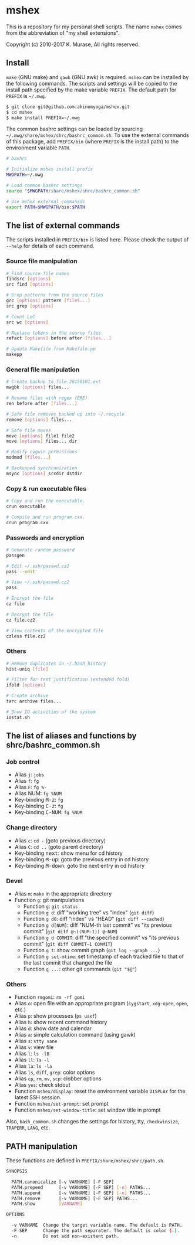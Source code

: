 # mshex

This is a repository for my personal shell scripts.
The name `mshex` comes from the abbreviation of "my shell extensions".

Copyright (c) 2010-2017 K. Murase, All rights reserved.

## Install

`make` (GNU make) and `gawk` (GNU awk) is required.
`mshex` can be installed by the following commands.
The scripts and settings will be copied to the install path specified by the make variable `PREFIX`.
The default path for `PREFIX` is `~/.mwg`.

```bash
$ git clone git@github.com:akinomyoga/mshex.git
$ cd mshex
$ make install PREFIX=~/.mwg
```

The common bashrc settings can be loaded by sourcing `~/.mwg/share/mshex/shrc/bashrc_common.sh`.
To use the external commands of this package, add `PREFIX/bin` (where `PREFIX` is the install path) to the environment variable `PATH`.

```bash
# bashrc

# Initialize mshex install prefix
MWGPATH=~/.mwg

# Load common bashrc settings
source "$MWGPATH/share/mshex/shrc/bashrc_common.sh"

# Use mshex external commansds
export PATH=$MWGPATH/bin:$PATH
```

## The list of external commands

The scripts installed in `PREFIX/bin` is listed here.
Please check the output of `--help` for details of each command.

### Source file manipulation

```bash
# Find source file names
findsrc [options]
src find [options]

# Grep patterns from the source files
grc [options] pattern [files...]
src grep [options]

# Count LoC
src wc [options]

# Replace tokens in the source files
refact [options] before after [files...]

# Update Makefile from Makefile.pp
makepp
```

### General file manipulation

```bash
# Create backup to file.20150101.ext
mwgbk [options] files...

# Rename files with regex (ERE)
ren before after [files...]

# Safe file removes backed up into ~/.recycle
remove [options] files...

# Safe file moves
move [options] file1 file2
move [options] files... dir

# Modify cygwin permissions
modmod [files...]

# Backupped synchronization
msync [options] srcdir dstdir
```

### Copy & run executable files

```bash
# Copy and run the executable.
crun executable

# Compile and run program.cxx.
crun program.cxx
```

### Passwords and encryption

```bash
# Generate random password
passgen

# Edit ~/.ssh/passwd.cz2
pass --edit

# View ~/.ssh/passwd.cz2
pass

# Encrypt the file
cz file

# Decrypt the file
cz file.cz2

# View contents of the encrypted file
czless file.cz2
```

### Others

```bash
# Remove duplicates in ~/.bash_history
hist-uniq [file]

# Filter for text justification (extended fold)
ifold [options]

# Create archive
tarc archive files...

# Show IO activities of the system
iostat.sh
```

## The list of aliases and functions by shrc/bashrc_common.sh

### Job control

- Alias `j`: `jobs`
- Alias `f`: `fg`
- Alias `F`: `fg %-`
- Alias NUM: `fg %NUM`
- Key-binding <kbd>M-z</kbd>: `fg`
- Key-binding <kbd>C-z</kbd>: `fg`
- Key-binding <kbd>C-NUM</kbd>: `fg %NUM`

### Change directory

- Alias `c`: `cd -` (goto previous directory)
- Alias `C`: `cd ..` (goto parent directory)
- Key-binding <kbd>next</kbd>: show menu for cd history
- Key-binding <kbd>M-up</kbd>: goto the previous entry in cd history
- Key-binding <kbd>M-down</kbd>: goto the next entry in cd history

### Devel

- Alias `m`: `make` in the appropriate directory
- Function `g`: git manipulations
  - Function `g`: `git status`
  - Function `g d`: diff "working tree" vs "index" (`git diff`)
  - Function `g d0`: diff "index" vs "HEAD" (`git diff --cached`)
  - Function `g d[NUM]`: diff "NUM-th last commit" vs "its previous commit" (`git diff @~((NUM-1)) @~NUM`)
  - Function `g d COMMIT`: diff "the specified commit" vs "its previous commit" (`git diff COMMIT~1 COMMIT`)
  - Function `g t`: show commit graph (`git log --graph ...`)
  - Function `g set-mtime`: set timestamp of each tracked file to that of the last commit that changed the file
  - Function `g ...`: other git commands (`git "$@"`)

### Others

- Function `rmgomi`: `rm -rf gomi`
- Alias `o`: open file with an appropriate program (`cygstart`, `xdg-open`, `open`, etc.)
- Alias `p`: show processes (`ps uaxf`)
- Alias `h`: show recent command history
- Alias `d`: show date and calendar
- Alias `a`: simple calculation command (using gawk)
- Alias `s`: `stty sane`
- Alias `v`: view file
- Alias `l`: `ls -lB`
- Alias `ll`: `ls -l`
- Alias `la`: `ls -la`
- Alias `ls`, `diff`, `grep`: color options
- Alias `cp`, `rm`, `mv`, `scp`: clobber options
- Alias `yes`: check stdout
- Function `mshex/display`: reset the environment variable `DISPLAY` for the latest SSH session.
- Function `mshex/set-prompt`: set prompt
- Function `mshex/set-window-title`: set window title in prompt

Also, `bash_common.sh` changes the settings for history, tty, `checkwinsize`, `TRAPERR`, `LANG`, etc.

## PATH manipulation

These functions are defined in `PREFIX/share/mshex/shrc/path.sh`.

```bash
SYNOPSIS

  PATH.canonicalize [-v VARNAME] [-F SEP]
  PATH.prepend      [-v VARNAME] [-F SEP] [-n] PATHS...
  PATH.append       [-v VARNAME] [-F SEP] [-n] PATHS...
  PATH.remove       [-v VARNAME] [-F SEP] PATHS...
  PATH.show         [VARNAME]

OPTIONS

  -v VARNAME  Change the target variable name. The default is PATH.
  -F SEP      Change the path separater. The default is colon (:).
  -n          Do not add non-existent path.
```
